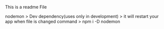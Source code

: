 This is a readme File

nodemon > Dev dependency(uses only in development) > it will restart your app when file is changed
command > npm i -D nodemon